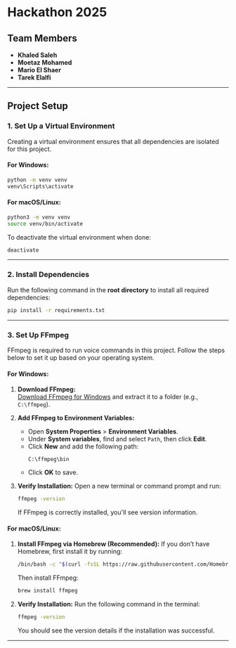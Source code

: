 # Hackathon 2025

## Team Members
- **Khaled Saleh**  
- **Moetaz Mohamed**  
- **Mario El Shaer**  
- **Tarek Elalfi**  

---

## Project Setup

### 1. Set Up a Virtual Environment
Creating a virtual environment ensures that all dependencies are isolated for this project.

#### **For Windows:**
```bash
python -m venv venv
venv\Scripts\activate
```

#### **For macOS/Linux:**
```bash
python3 -m venv venv
source venv/bin/activate
```

To deactivate the virtual environment when done:
```bash
deactivate
```

---

### 2. Install Dependencies
Run the following command in the **root directory** to install all required dependencies:

```bash
pip install -r requirements.txt
```

---

### 3. Set Up FFmpeg
FFmpeg is required to run voice commands in this project. Follow the steps below to set it up based on your operating system.

#### **For Windows:**
1. **Download FFmpeg:**  
   [Download FFmpeg for Windows](https://ffmpeg.org/download.html) and extract it to a folder (e.g., `C:\ffmpeg`).

2. **Add FFmpeg to Environment Variables:**
   - Open **System Properties** > **Environment Variables**.
   - Under **System variables**, find and select `Path`, then click **Edit**.
   - Click **New** and add the following path:
     ```
     C:\ffmpeg\bin
     ```
   - Click **OK** to save.

3. **Verify Installation:**
   Open a new terminal or command prompt and run:
   ```bash
   ffmpeg -version
   ```
   If FFmpeg is correctly installed, you'll see version information.

#### **For macOS/Linux:**
1. **Install FFmpeg via Homebrew (Recommended):**
   If you don’t have Homebrew, first install it by running:
   ```bash
   /bin/bash -c "$(curl -fsSL https://raw.githubusercontent.com/Homebrew/install/HEAD/install.sh)"
   ```

   Then install FFmpeg:
   ```bash
   brew install ffmpeg
   ```

2. **Verify Installation:**
   Run the following command in the terminal:
   ```bash
   ffmpeg -version
   ```
   You should see the version details if the installation was successful.

---
